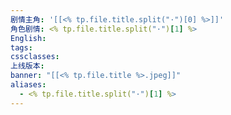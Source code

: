 ```yaml
---
剧情主角: '[[<% tp.file.title.split("·")[0] %>]]'
角色剧情: <% tp.file.title.split("·")[1] %>
English: 
tags: 
cssclasses: 
上线版本: 
banner: "[[<% tp.file.title %>.jpeg]]"
aliases:
  - <% tp.file.title.split("·")[1] %>
---
```


